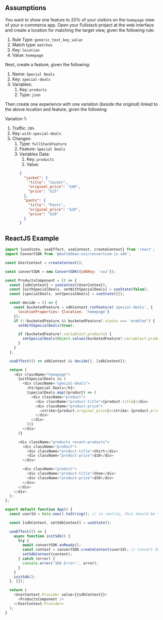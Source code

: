 ## Assumptions

You want to show one feature to 20% of your visitors on the `homepage` view of your e-commerce app.
Open your Fullstack project at the web interface and create a location for matching the target view, given the following rule:

1. Rule Type: `generic_text_key_value`
2. Match type: `matches`
3. Key: `location`
4. Value: `homepage`

Next, create a feature, given the following:

1. Name: `Special Deals`
2. Key: `special-deals`
3. Variables:
   1. Key: `products`
   2. Type: `json`

Then create one experience with one variation (_beside the original_) linked to the above location and feature, given the following:

Variation 1:

1. Traffic: `20%`
2. Key: `with-special-deals`
3. Changes:
   1. Type: `fullStackFeature`
   2. Feature: `Special Deals`
   3. Variables Data:
      1. Key: `products`
      2. Value:
      ```json
      {
        "jacket": {
          "title": "Jacket",
          "original_price": "$40",
          "price": "$25"
        },
        "pants": {
          "title": "Pants",
          "original_price": "$20",
          "price": "$10"
        }
      }
      ```

## ReactJS Example

```javascript
import {useState, useEffect, useContext, createContext} from 'react';
import ConvertSDK from '@mattddean-oss/convertcom-js-sdk';

const UserContext = createContext();

const convertSDK = new ConvertSDK({sdkKey: 'xxx'});

const ProductsComponent = () => {
  const {sdkContext} = useContext(UserContext);
  const [withSpecialDeals, setWithSpecialDeals] = useState(false);
  const [specialDeals, setSpecialDeals] = useState([]);

  const decide = () => {
    const bucketedFeature = sdkContext.runFeature('special-deals', {
      locationProperties: {location: 'homepage'}
    });
    if (!!bucketedFeature && bucketedFeature?.status === 'enabled') {
      setWithSpecialDeals(true);

      if (bucketedFeature?.variables?.products) {
        setSpecialDeals(Object.values(bucketedFeature?.variables?.products));
      }
    }
  };

  useEffect(() => sdkContext && decide(), [sdkContext]);

  return (
    <div className="homapage">
      {withSpecialDeals && (
        <div className="special-deals">
          <h1>Special Deals</h1>
          {specialDeals.map((product) => (
            <div className="product">
              <div className="product-title">{product.title}</div>
              <div className="product-price">
                <strike>{product.original_price}</strike> {product.price}
              </div>
            </div>
          ))}
        </div>
      )}

      <div className="products recent-products">
        <div className="product">
          <div className="product-title">Shirt</div>
          <div className="product-price">$10</div>
        </div>

        <div className="product">
          <div className="product-title">Shoe</div>
          <div className="product-price">$50</div>
        </div>
      </div>
    </div>
  );
};

export default function App() {
  const userId = Date.now().toString(); // in reality, this should be the visitor ID. Fur example: email, username, GUID, .. etc.

  const [sdkContext, setSdkContext] = useState();

  useEffect(() => {
    async function initSdk() {
      try {
        await convertSDK.onReady();
        const context = convertSDK.createContext(userId); // Convert SDK context needs to be created only once, hence the use of React Context below.
        setSdkContext(context);
      } catch (error) {
        console.error('SDK Error:', error);
      }
    }
    initSdk();
  }, []);

  return (
    <UserContext.Provider value={{sdkContext}}>
      <ProductsComponent />
    </UserContext.Provider>
  );
}
```

